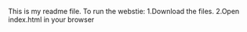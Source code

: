 This is my readme file.
To run the webstie:
 1.Download the files.
 2.Open index.html in your browser